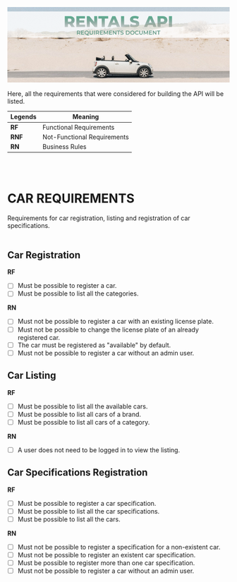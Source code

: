 <p align="center">
 <img src="../assets/rentals_api_requirements_cover.png" alt="Project logo">
</p>

Here, all the requirements that were considered for building the API will be listed.

| Legends | Meaning |
|---------|---------|
|**RF**   | Functional Requirements |
|**RNF**   | Not-Functional Requirements |
|**RN**   | Business Rules |

<br>
<br>

# CAR REQUIREMENTS
Requirements for car registration, listing and registration of car specifications.
<br>
<br>

## Car Registration

**RF**

- [ ] Must be possible to register a car.
- [ ] Must be possible to list all the categories.

**RN**

- [ ] Must not be possible to register a car with an existing license plate.
- [ ] Must not be possible to change the license plate of an already registered car.
- [ ] The car must be registered as "available" by default.
- [ ] Must not be possible to register a car without an admin user.

## Car Listing

**RF**
- [ ] Must be possible to list all the available cars.
- [ ] Must be possible to list all cars of a brand.
- [ ] Must be possible to list all cars of a category.

**RN**
- [ ] A user does not need to be logged in to view the listing.


## Car Specifications Registration

**RF**
- [ ] Must be possible to register a car specification.
- [ ] Must be possible to list all the car specifications.
- [ ] Must be possible to list all the cars.

**RN**

- [ ] Must not be possible to register a specification for a non-existent car.
- [ ] Must not be possible to register an existent car specification.
- [ ] Must be possible to register more than one car specification.
- [ ] Must not be possible to register a car without an admin user.
